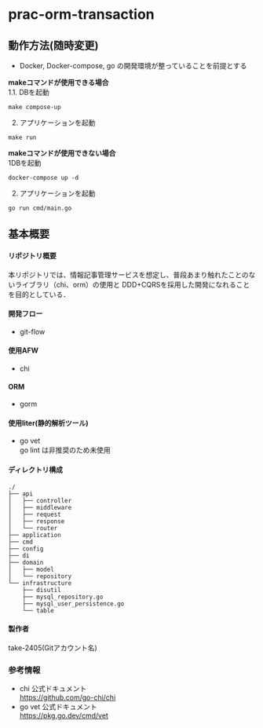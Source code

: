 # prac-orm-transaction
## 動作方法(随時変更)
- Docker, Docker-compose, go の開発環境が整っていることを前提とする

**makeコマンドが使用できる場合**  
1.1. DBを起動
```cassandraql
make compose-up
```
2. アプリケーションを起動
```cassandraql
make run
```

**makeコマンドが使用できない場合**  
1DBを起動
```cassandraql
docker-compose up -d
```
2. アプリケーションを起動
```cassandraql
go run cmd/main.go
```

## 基本概要
#### リポジトリ概要
本リポジトリでは、情報記事管理サービスを想定し、普段あまり触れたことのないライブラリ（chi、orm）の使用と
DDD+CQRSを採用した開発になれることを目的としている．

#### 開発フロー
- git-flow

#### 使用AFW
- chi

#### ORM
- gorm

#### 使用liter(静的解析ツール)
- go vet  
go lint は非推奨のため未使用

#### ディレクトリ構成
```
./
├── api
│   ├── controller
│   ├── middleware
│   ├── request
│   ├── response
│   └── router
├── application
├── cmd
├── config
├── di
├── domain
│   ├── model
│   └── repository
└── infrastructure
    ├── disutil
    ├── mysql_repository.go
    ├── mysql_user_persistence.go
    └── table
```

#### 製作者
take-2405(Gitアカウント名)

### 参考情報
- chi 公式ドキュメント  
  https://github.com/go-chi/chi  
- go vet 公式ドキュメント  
  https://pkg.go.dev/cmd/vet